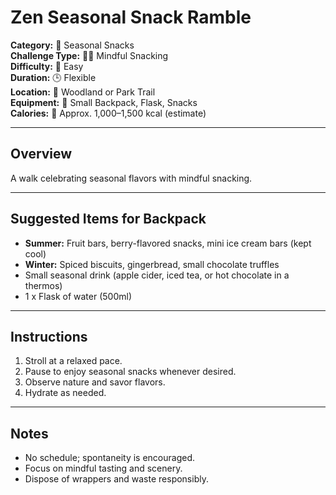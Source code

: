 # Zen Seasonal Snack Ramble

**Category:** 🍂 Seasonal Snacks  
**Challenge Type:** 🧘‍♂️ Mindful Snacking  
**Difficulty:** 🌿 Easy  
**Duration:** 🕒 Flexible  
**Location:** 🌳 Woodland or Park Trail  
**Equipment:** 🎒 Small Backpack, Flask, Snacks  
**Calories:** 🔢 Approx. 1,000–1,500 kcal (estimate)

---

## Overview

A walk celebrating seasonal flavors with mindful snacking.

---

## Suggested Items for Backpack

- **Summer:** Fruit bars, berry-flavored snacks, mini ice cream bars (kept cool)
- **Winter:** Spiced biscuits, gingerbread, small chocolate truffles
- Small seasonal drink (apple cider, iced tea, or hot chocolate in a thermos)
- 1 x Flask of water (500ml)

---

## Instructions

1. Stroll at a relaxed pace.
2. Pause to enjoy seasonal snacks whenever desired.
3. Observe nature and savor flavors.
4. Hydrate as needed.

---

## Notes

- No schedule; spontaneity is encouraged.
- Focus on mindful tasting and scenery.
- Dispose of wrappers and waste responsibly.
